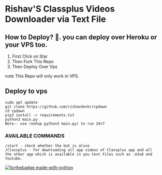 # Rishav'S Classplus Videos Downloader via Text File

## How to Deploy? 🤔. you can deploy over Heroku or your VPS too.
1. First Click on Star
2. Then Fork This Repo
3. Then Deploy Over Vps

note This Repo will only work in VPS.

## Deploy to vps

```
sudo apt update
git clone https://github.com/rishavdevkr/cpdown
cd cpdown
pip3 install -r requirements.txt
python3 main.py
Note:- use (nohup python3 main.py) to run 24×7
```
### AVAILABLE COMMANDS 
```
/start - check whether the bot is alive 
/Classplus - For downloading all app videos of Classplus app and all the other app which is available in you text Files such as .m3u8 and Youtube.
``` 

[![forthebadge made-with-python](http://ForTheBadge.com/images/badges/made-with-python.svg)](https://www.python.org/)

